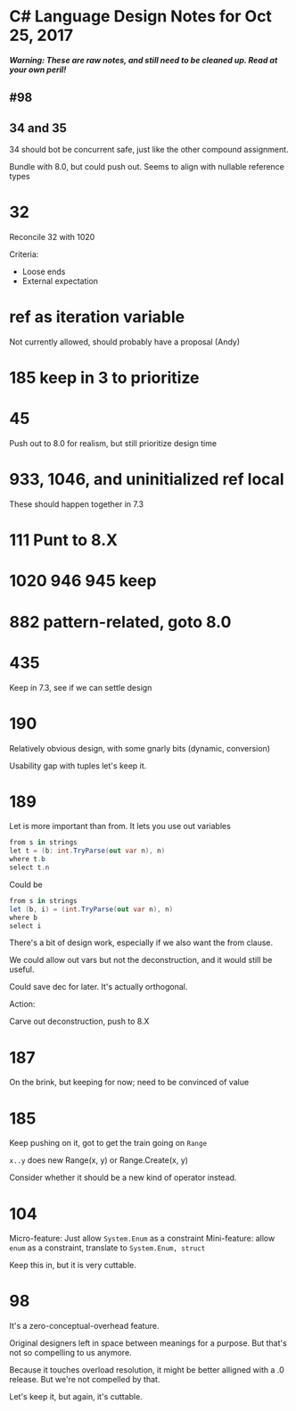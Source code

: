 ﻿# C# Language Design Notes for Oct 25, 2017

***Warning: These are raw notes, and still need to be cleaned up. Read at your own peril!***



## #98 

## 34 and 35

34 should bot be concurrent safe, just like the other compound assignment.

Bundle with 8.0, but could push out. Seems to align with nullable reference types
# 32

Reconcile 32 with 1020


Criteria:

- Loose ends
- External expectation

# ref as iteration variable

Not currently allowed, should probably have a proposal (Andy)

# 185 keep in 3 to prioritize

# 45

Push out to 8.0 for realism, but still prioritize design time

# 933, 1046, and uninitialized ref local

These should happen together in 7.3

# 111 Punt to 8.X

# 1020 946 945 keep

# 882 pattern-related, goto 8.0

# 435 
Keep in 7.3, see if we can settle design

# 190

Relatively obvious design, with some gnarly bits (dynamic, conversion)

Usability gap with tuples let's keep it.

# 189

Let is more important than from. It lets you use out variables

``` c#
from s in strings
let t = (b: int.TryParse(out var n), n)
where t.b
select t.n
```
Could be
``` c#
from s in strings
let (b, i) = (int.TryParse(out var n), n)
where b
select i
```

There's a bit of design work, especially if we also want the from clause.

We could allow out vars but not the deconstruction, and it would still be useful.

Could save dec for later. It's actually orthogonal. 

Action:

Carve out deconstruction, push to 8.X

# 187

On the brink, but keeping for now; need to be convinced of value

# 185

Keep pushing on it, got to get the train going on `Range`

`x..y` does new Range(x, y) or Range.Create(x, y)

Consider whether it should be a new kind of operator instead.

# 104

Micro-feature: Just allow `System.Enum` as a constraint
Mini-feature: allow `enum` as a constraint, translate to `System.Enum, struct`

Keep this in, but it is very cuttable.

# 98

It's a zero-conceptual-overhead feature. 

Original designers left in space between meanings for a purpose. But that's not so compelling to us anymore.

Because it touches overload resolution, it might be better alligned with a .0 release. But we're not compelled by that.

Let's keep it, but again, it's cuttable.



